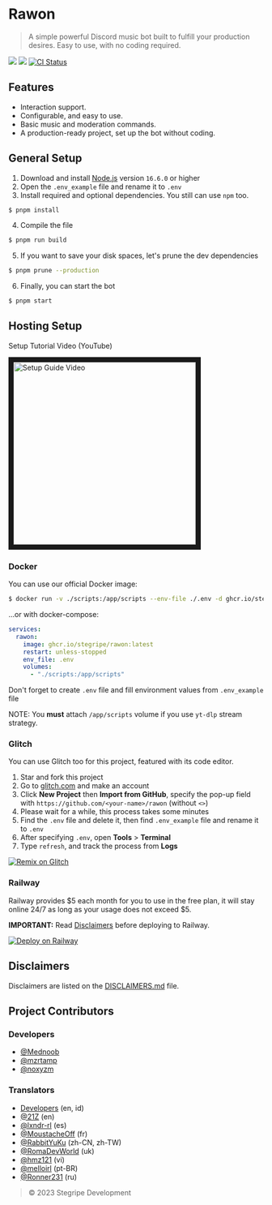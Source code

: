 # Rawon

> A simple powerful Discord music bot built to fulfill your production desires. Easy to use, with no coding required.

<a href="https://discord.com/oauth2/authorize?client_id=999162626036740138&permissions=53857345&scope=bot"><img src="https://img.shields.io/static/v1?label=Invite%20Me&message=Rawon%232575&plastic&color=5865F2&logo=discord"></a>
<img src="https://badgen.net/badge/icon/typescript?icon=typescript&label">
<a href="https://github.com/stegripe/rawon/actions?query=workflow%3A%22Lint+code+and+compile+setup+script%22"><img src="https://github.com/stegripe/rawon/workflows/Lint%20code%20and%20compile%20setup%20script/badge.svg" alt="CI Status" /></a>

## Features
- Interaction support.
- Configurable, and easy to use.
- Basic music and moderation commands.
- A production-ready project, set up the bot without coding.

## General Setup
1. Download and install [Node.js](https://nodejs.org) version `16.6.0` or higher
2. Open the `.env_example` file and rename it to `.env`
3. Install required and optional dependencies. You still can use `npm` too.
```sh
$ pnpm install
```
4. Compile the file
```sh
$ pnpm run build
```
5. If you want to save your disk spaces, let's prune the dev dependencies
```sh
$ pnpm prune --production
```
6. Finally, you can start the bot
```sh
$ pnpm start
```

## Hosting Setup

Setup Tutorial Video (YouTube)

<a href="http://www.youtube.com/watch?feature=player_embedded&v=9csIDZYpaJM" target="_blank">
 <img src="http://img.youtube.com/vi/9csIDZYpaJM/0.jpg" alt="Setup Guide Video" width="360" border="10" />
</a>

### Docker
You can use our official Docker image:
```bash
$ docker run -v ./scripts:/app/scripts --env-file ./.env -d ghcr.io/stegripe/rawon:latest 
```

...or with docker-compose:
```yml
services:
  rawon:
    image: ghcr.io/stegripe/rawon:latest
    restart: unless-stopped
    env_file: .env
    volumes:
      - "./scripts:/app/scripts"
```

Don't forget to create `.env` file and fill environment values from `.env_example` file

NOTE: You **must** attach `/app/scripts` volume if you use `yt-dlp` stream strategy.

### Glitch
You can use Glitch too for this project, featured with its code editor.

1. Star and fork this project
2. Go to [glitch.com](https://glitch.com) and make an account
3. Click **New Project** then **Import from GitHub**, specify the pop-up field with `https://github.com/<your-name>/rawon` (without `<>`)
4. Please wait for a while, this process takes some minutes
5. Find the `.env` file and delete it, then find `.env_example` file and rename it to `.env`
6. After specifying `.env`, open **Tools** > **Terminal**
7. Type `refresh`, and track the process from **Logs**

<a href="https://glitch.com/edit/#!/import/github/stegripe/rawon"><img src="https://cdn.glitch.com/2703baf2-b643-4da7-ab91-7ee2a2d00b5b%2Fremix-button.svg" alt="Remix on Glitch"></a>

### Railway
Railway provides $5 each month for you to use in the free plan, it will stay online 24/7 as long as your usage does not exceed $5.

**IMPORTANT:** Read [Disclaimers](./DISCLAIMERS.md) before deploying to Railway.

<a href="https://railway.app/new/template/PVZDzd?referralCode=TiaraR"><img src="https://railway.app/button.svg" alt="Deploy on Railway"
 /></a>
 
## Disclaimers
Disclaimers are listed on the [DISCLAIMERS.md](./DISCLAIMERS.md) file.

## Project Contributors

### Developers
- [@Mednoob](https://github.com/Mednoob)
- [@mzrtamp](https://github.com/mzrtamp)
- [@noxyzm](https://github.com/noxyzm)

### Translators
- [Developers](#developers) (en, id)
- [@21Z](https://github.com/21Z) (en)
- [@lxndr-rl](https://github.com/lxndr-rl) (es)
- [@MoustacheOff](https://github.com/MoustacheOff) (fr)
- [@RabbitYuKu](https://github.com/RabbitYuKu) (zh-CN, zh-TW)
- [@RomaDevWorld](https://github.com/RomaDevWorld) (uk)
- [@hmz121](https://github.com/hmz121) (vi)
- [@melloirl](https://github.com/melloirl) (pt-BR)
- [@Ronner231](https://github.com/Ronner231) (ru)

> © 2023 Stegripe Development
